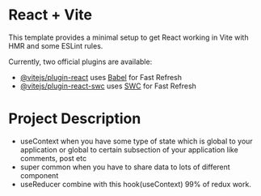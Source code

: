 # React + Vite

This template provides a minimal setup to get React working in Vite with HMR and some ESLint rules.

Currently, two official plugins are available:

- [@vitejs/plugin-react](https://github.com/vitejs/vite-plugin-react/blob/main/packages/plugin-react/README.md) uses [Babel](https://babeljs.io/) for Fast Refresh
- [@vitejs/plugin-react-swc](https://github.com/vitejs/vite-plugin-react-swc) uses [SWC](https://swc.rs/) for Fast Refresh

# Project Description

- useContext when you have some type of state which is global to your application or global to certain subsection of your application like comments, post etc
- super common when you have to share data to lots of different component
- useReducer combine with this hook(useContext) 99% of redux work.
